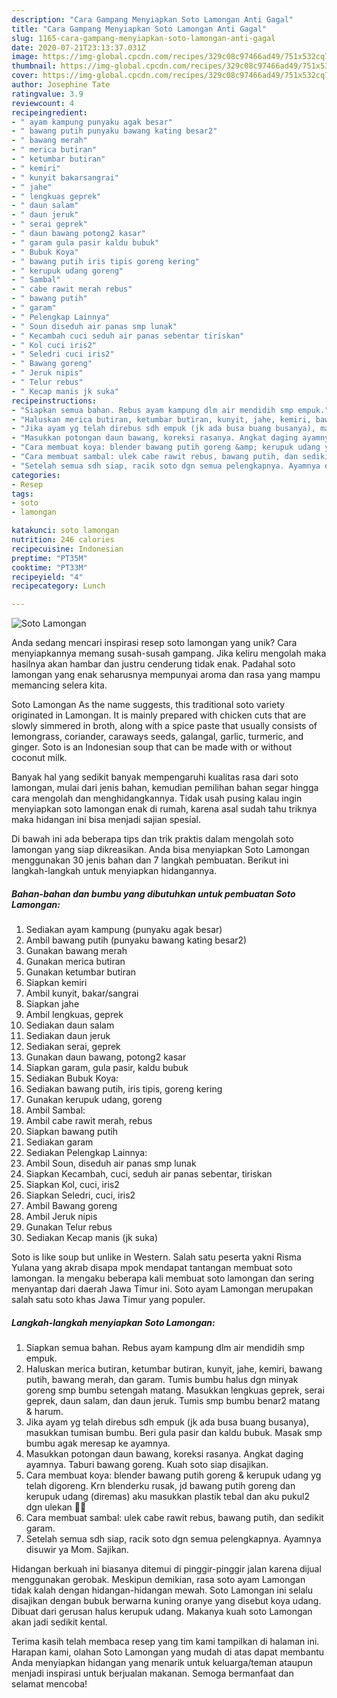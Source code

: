 ```yaml
---
description: "Cara Gampang Menyiapkan Soto Lamongan Anti Gagal"
title: "Cara Gampang Menyiapkan Soto Lamongan Anti Gagal"
slug: 1165-cara-gampang-menyiapkan-soto-lamongan-anti-gagal
date: 2020-07-21T23:13:37.031Z
image: https://img-global.cpcdn.com/recipes/329c08c97466ad49/751x532cq70/soto-lamongan-foto-resep-utama.jpg
thumbnail: https://img-global.cpcdn.com/recipes/329c08c97466ad49/751x532cq70/soto-lamongan-foto-resep-utama.jpg
cover: https://img-global.cpcdn.com/recipes/329c08c97466ad49/751x532cq70/soto-lamongan-foto-resep-utama.jpg
author: Josephine Tate
ratingvalue: 3.9
reviewcount: 4
recipeingredient:
- " ayam kampung punyaku agak besar"
- " bawang putih punyaku bawang kating besar2"
- " bawang merah"
- " merica butiran"
- " ketumbar butiran"
- " kemiri"
- " kunyit bakarsangrai"
- " jahe"
- " lengkuas geprek"
- " daun salam"
- " daun jeruk"
- " serai geprek"
- " daun bawang potong2 kasar"
- " garam gula pasir kaldu bubuk"
- " Bubuk Koya"
- " bawang putih iris tipis goreng kering"
- " kerupuk udang goreng"
- " Sambal"
- " cabe rawit merah rebus"
- " bawang putih"
- " garam"
- " Pelengkap Lainnya"
- " Soun diseduh air panas smp lunak"
- " Kecambah cuci seduh air panas sebentar tiriskan"
- " Kol cuci iris2"
- " Seledri cuci iris2"
- " Bawang goreng"
- " Jeruk nipis"
- " Telur rebus"
- " Kecap manis jk suka"
recipeinstructions:
- "Siapkan semua bahan. Rebus ayam kampung dlm air mendidih smp empuk."
- "Haluskan merica butiran, ketumbar butiran, kunyit, jahe, kemiri, bawang putih, bawang merah, dan garam. Tumis bumbu halus dgn minyak goreng smp bumbu setengah matang. Masukkan lengkuas geprek, serai geprek, daun salam, dan daun jeruk. Tumis smp bumbu benar2 matang &amp; harum."
- "Jika ayam yg telah direbus sdh empuk (jk ada busa buang busanya), masukkan tumisan bumbu. Beri gula pasir dan kaldu bubuk. Masak smp bumbu agak meresap ke ayamnya."
- "Masukkan potongan daun bawang, koreksi rasanya. Angkat daging ayamnya. Taburi bawang goreng. Kuah soto siap disajikan."
- "Cara membuat koya: blender bawang putih goreng &amp; kerupuk udang yg telah digoreng. Krn blenderku rusak, jd bawang putih goreng dan kerupuk udang (diremas) aku masukkan plastik tebal dan aku pukul2 dgn ulekan 🤭😁"
- "Cara membuat sambal: ulek cabe rawit rebus, bawang putih, dan sedikit garam."
- "Setelah semua sdh siap, racik soto dgn semua pelengkapnya. Ayamnya disuwir ya Mom. Sajikan."
categories:
- Resep
tags:
- soto
- lamongan

katakunci: soto lamongan 
nutrition: 246 calories
recipecuisine: Indonesian
preptime: "PT35M"
cooktime: "PT33M"
recipeyield: "4"
recipecategory: Lunch

---
```



![Soto Lamongan](https://img-global.cpcdn.com/recipes/329c08c97466ad49/751x532cq70/soto-lamongan-foto-resep-utama.jpg)

Anda sedang mencari inspirasi resep soto lamongan yang unik? Cara menyiapkannya memang susah-susah gampang. Jika keliru mengolah maka hasilnya akan hambar dan justru cenderung tidak enak. Padahal soto lamongan yang enak seharusnya mempunyai aroma dan rasa yang mampu memancing selera kita.

Soto Lamongan As the name suggests, this traditional soto variety originated in Lamongan. It is mainly prepared with chicken cuts that are slowly simmered in broth, along with a spice paste that usually consists of lemongrass, coriander, caraways seeds, galangal, garlic, turmeric, and ginger. Soto is an Indonesian soup that can be made with or without coconut milk.

Banyak hal yang sedikit banyak mempengaruhi kualitas rasa dari soto lamongan, mulai dari jenis bahan, kemudian pemilihan bahan segar hingga cara mengolah dan menghidangkannya. Tidak usah pusing kalau ingin menyiapkan soto lamongan enak di rumah, karena asal sudah tahu triknya maka hidangan ini bisa menjadi sajian spesial.


Di bawah ini ada beberapa tips dan trik praktis dalam mengolah soto lamongan yang siap dikreasikan. Anda bisa menyiapkan Soto Lamongan menggunakan 30 jenis bahan dan 7 langkah pembuatan. Berikut ini langkah-langkah untuk menyiapkan hidangannya.

<!--inarticleads1-->

##### Bahan-bahan dan bumbu yang dibutuhkan untuk pembuatan Soto Lamongan:

1. Sediakan  ayam kampung (punyaku agak besar)
1. Ambil  bawang putih (punyaku bawang kating besar2)
1. Gunakan  bawang merah
1. Gunakan  merica butiran
1. Gunakan  ketumbar butiran
1. Siapkan  kemiri
1. Ambil  kunyit, bakar/sangrai
1. Siapkan  jahe
1. Ambil  lengkuas, geprek
1. Sediakan  daun salam
1. Sediakan  daun jeruk
1. Sediakan  serai, geprek
1. Gunakan  daun bawang, potong2 kasar
1. Siapkan  garam, gula pasir, kaldu bubuk
1. Sediakan  Bubuk Koya:
1. Sediakan  bawang putih, iris tipis, goreng kering
1. Gunakan  kerupuk udang, goreng
1. Ambil  Sambal:
1. Ambil  cabe rawit merah, rebus
1. Siapkan  bawang putih
1. Sediakan  garam
1. Sediakan  Pelengkap Lainnya:
1. Ambil  Soun, diseduh air panas smp lunak
1. Siapkan  Kecambah, cuci, seduh air panas sebentar, tiriskan
1. Siapkan  Kol, cuci, iris2
1. Siapkan  Seledri, cuci, iris2
1. Ambil  Bawang goreng
1. Ambil  Jeruk nipis
1. Gunakan  Telur rebus
1. Sediakan  Kecap manis (jk suka)


Soto is like soup but unlike in Western. Salah satu peserta yakni Risma Yulana yang akrab disapa mpok mendapat tantangan membuat soto lamongan. Ia mengaku beberapa kali membuat soto lamongan dan sering menyantap dari daerah Jawa Timur ini. Soto ayam Lamongan merupakan salah satu soto khas Jawa Timur yang populer. 

<!--inarticleads2-->

##### Langkah-langkah menyiapkan Soto Lamongan:

1. Siapkan semua bahan. Rebus ayam kampung dlm air mendidih smp empuk.
1. Haluskan merica butiran, ketumbar butiran, kunyit, jahe, kemiri, bawang putih, bawang merah, dan garam. Tumis bumbu halus dgn minyak goreng smp bumbu setengah matang. Masukkan lengkuas geprek, serai geprek, daun salam, dan daun jeruk. Tumis smp bumbu benar2 matang &amp; harum.
1. Jika ayam yg telah direbus sdh empuk (jk ada busa buang busanya), masukkan tumisan bumbu. Beri gula pasir dan kaldu bubuk. Masak smp bumbu agak meresap ke ayamnya.
1. Masukkan potongan daun bawang, koreksi rasanya. Angkat daging ayamnya. Taburi bawang goreng. Kuah soto siap disajikan.
1. Cara membuat koya: blender bawang putih goreng &amp; kerupuk udang yg telah digoreng. Krn blenderku rusak, jd bawang putih goreng dan kerupuk udang (diremas) aku masukkan plastik tebal dan aku pukul2 dgn ulekan 🤭😁
1. Cara membuat sambal: ulek cabe rawit rebus, bawang putih, dan sedikit garam.
1. Setelah semua sdh siap, racik soto dgn semua pelengkapnya. Ayamnya disuwir ya Mom. Sajikan.


Hidangan berkuah ini biasanya ditemui di pinggir-pinggir jalan karena dijual menggunakan gerobak. Meskipun demikian, rasa soto ayam Lamongan tidak kalah dengan hidangan-hidangan mewah. Soto Lamongan ini selalu disajikan dengan bubuk berwarna kuning oranye yang disebut koya udang. Dibuat dari gerusan halus kerupuk udang. Makanya kuah soto Lamongan akan jadi sedikit kental. 

Terima kasih telah membaca resep yang tim kami tampilkan di halaman ini. Harapan kami, olahan Soto Lamongan yang mudah di atas dapat membantu Anda menyiapkan hidangan yang menarik untuk keluarga/teman ataupun menjadi inspirasi untuk berjualan makanan. Semoga bermanfaat dan selamat mencoba!
